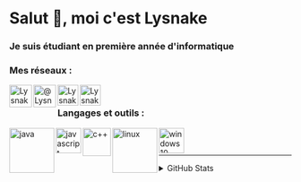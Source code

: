 # Salut 👋, moi c'est Lysnake

### Je suis étudiant en première année d'informatique

### Mes réseaux : 
[<img align="left" src="https://discord.com/assets/f8389ca1a741a115313bede9ac02e2c0.svg" alt="Lysnake#0001" width="40px"/>](Lysnake#0001)
[<img align="left" src="https://www.flaticon.com/svg/static/icons/svg/733/733579.svg" alt="@LysnakeYT" width="40px"/>](https://twitter.com/lysnakeyt)
[<img align="left" src="https://upload.wikimedia.org/wikipedia/commons/thumb/8/83/Steam_icon_logo.svg/1024px-Steam_icon_logo.svg.png" alt="Lysnake" width="37px"/>](https://steamcommunity.com/id/Lysnake/)
[<img align="left" src="https://cdn3.iconfinder.com/data/icons/social-messaging-ui-color-shapes-2-free/128/social-twitch-circle-512.png" alt="LysnakeIT" width="37px"/>](https://www.twitch.tv/lysnakeit)
<br>

### Langages et outils :
[<img align="left" src="https://logos-download.com/wp-content/uploads/2016/10/Java_logo_icon.png" alt="java" width="80px"/>](https://www.java.com)
[<img align="left" src="https://upload.wikimedia.org/wikipedia/commons/thumb/9/99/Unofficial_JavaScript_logo_2.svg/1200px-Unofficial_JavaScript_logo_2.svg.png" alt="javascript" width="45px"/>](https://developer.mozilla.org/fr/docs/Web/JavaScript)
[<img align="left" src="https://or-formation.com/uploads/img/produits/52.png" alt="c++" width="50px"/>](https://isocpp.org/)
[<img align="left" src="https://logo-marque.com/wp-content/uploads/2020/09/Linux-Logo.png" alt="linux" width="80px"/>](https://www.linux.org/)
[<img align="left" src="https://www.laptopspirit.fr/wp-content/uploads/new/2019/11/logo-Windows-HD.png" alt="windows10" width="45px"/>](https://www.microsoft.com/fr-fr/windows/)
<br><br>

---

<details>
    <summary>GitHub Stats</summary>
    <img align="left" src="https://github-readme-stats.vercel.app/api/top-langs?username=lysnakeit&show_icons=true&locale=en&layout=compact&card_width=445&langs_count=10&hide_borders=true" alt="lysnakeit"/>
    <img align="left" src="https://github-readme-stats.vercel.app/api?username=lysnakeit&show_icons=true&locale=en&include_all_commits=true&hide_borders=true" alt="lysnakeit"/>
</details>
